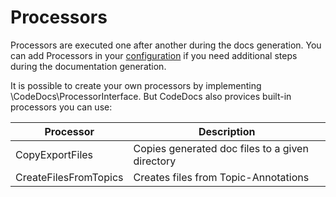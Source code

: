 # Processors

Processors are executed one after another during the docs generation.
You can add Processors in your [configuration](configuration.md) if you need additional
steps during the documentation generation.

It is possible to create your own processors by implementing \CodeDocs\ProcessorInterface.
But CodeDocs also provices built-in processors you can use:

| Processor | Description
| --------- | -----------
| CopyExportFiles | Copies generated doc files to a given directory
| CreateFilesFromTopics | Creates files from Topic-Annotations
